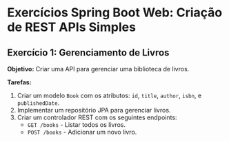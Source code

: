 # Exercícios Spring Boot Web: Criação de REST APIs Simples

## Exercício 1: Gerenciamento de Livros
**Objetivo:** Criar uma API para gerenciar uma biblioteca de livros.

**Tarefas:**
1. Criar um modelo `Book` com os atributos: `id`, `title`, `author`, `isbn`, e `publishedDate`.
2. Implementar um repositório JPA para gerenciar livros.
3. Criar um controlador REST com os seguintes endpoints:
    - `GET /books` - Listar todos os livros.
    - `POST /books` - Adicionar um novo livro.